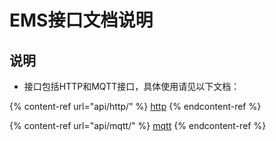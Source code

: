 # EMS接口文档说明

## 说明

* 接口包括HTTP和MQTT接口，具体使用请见以下文档：

{% content-ref url="api/http/" %}
[http](api/http/)
{% endcontent-ref %}

{% content-ref url="api/mqtt/" %}
[mqtt](api/mqtt/)
{% endcontent-ref %}

